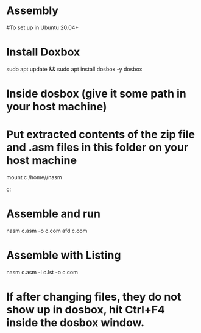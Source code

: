 # Assembly
#To set up in Ubuntu 20.04+
# Install Doxbox  
sudo apt update && sudo apt install dosbox -y
dosbox 

# Inside dosbox (give it some path in your host machine) 
# Put extracted contents of the zip file and .asm files in this folder on your host machine 

mount c /home/<yourusername>/nasm 

c: 

# Assemble and run 
nasm c.asm -o c.com 
afd c.com 

# Assemble with Listing 
nasm c.asm -l c.lst -o c.com 

# If after changing files, they do not show up in dosbox, hit Ctrl+F4 inside the dosbox window. 

